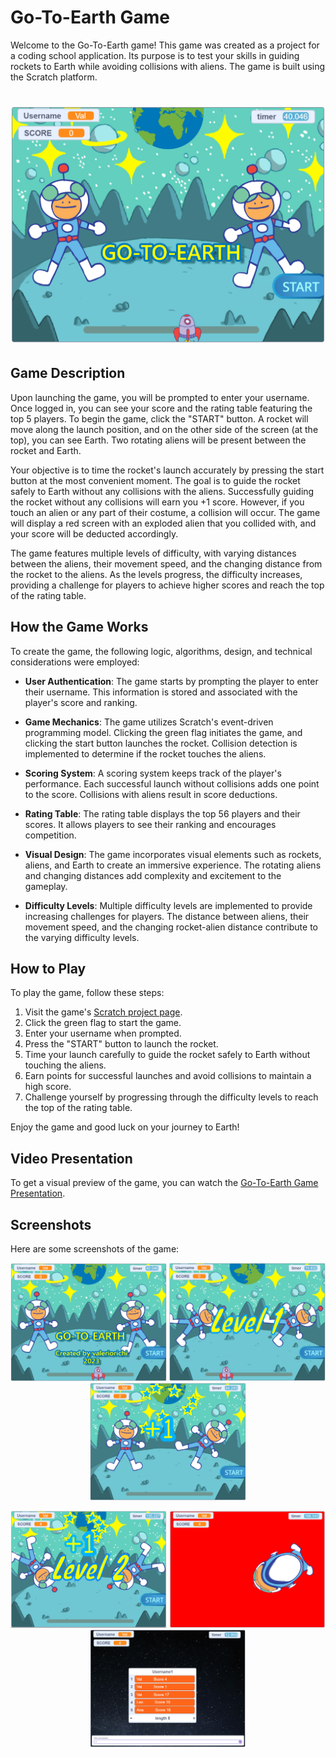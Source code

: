# Go-To-Earth Game

Welcome to the Go-To-Earth game! This game was created as a project for a coding school application. Its purpose is to test your skills in guiding rockets to Earth while avoiding collisions with aliens. The game is built using the Scratch platform.

# ![Screenshot 1](Screenshot_1.jpg)

## Game Description

Upon launching the game, you will be prompted to enter your username. Once logged in, you can see your score and the rating table featuring the top 5 players. To begin the game, click the "START" button. A rocket will move along the launch position, and on the other side of the screen (at the top), you can see Earth. Two rotating aliens will be present between the rocket and Earth.

Your objective is to time the rocket's launch accurately by pressing the start button at the most convenient moment. The goal is to guide the rocket safely to Earth without any collisions with the aliens. Successfully guiding the rocket without any collisions will earn you +1 score. However, if you touch an alien or any part of their costume, a collision will occur. The game will display a red screen with an exploded alien that you collided with, and your score will be deducted accordingly.

The game features multiple levels of difficulty, with varying distances between the aliens, their movement speed, and the changing distance from the rocket to the aliens. As the levels progress, the difficulty increases, providing a challenge for players to achieve higher scores and reach the top of the rating table.

## How the Game Works

To create the game, the following logic, algorithms, design, and technical considerations were employed:

- **User Authentication**: The game starts by prompting the player to enter their username. This information is stored and associated with the player's score and ranking.

- **Game Mechanics**: The game utilizes Scratch's event-driven programming model. Clicking the green flag initiates the game, and clicking the start button launches the rocket. Collision detection is implemented to determine if the rocket touches the aliens.

- **Scoring System**: A scoring system keeps track of the player's performance. Each successful launch without collisions adds one point to the score. Collisions with aliens result in score deductions.

- **Rating Table**: The rating table displays the top 56 players and their scores. It allows players to see their ranking and encourages competition.

- **Visual Design**: The game incorporates visual elements such as rockets, aliens, and Earth to create an immersive experience. The rotating aliens and changing distances add complexity and excitement to the gameplay.

- **Difficulty Levels**: Multiple difficulty levels are implemented to provide increasing challenges for players. The distance between aliens, their movement speed, and the changing rocket-alien distance contribute to the varying difficulty levels.

## How to Play

To play the game, follow these steps:

1. Visit the game's [Scratch project page](https://scratch.mit.edu/projects/761656352/).
2. Click the green flag to start the game.
3. Enter your username when prompted.
4. Press the "START" button to launch the rocket.
5. Time your launch carefully to guide the rocket safely to Earth without touching the aliens.
6. Earn points for successful launches and avoid collisions to maintain a high score.
7. Challenge yourself by progressing through the difficulty levels to reach the top of the rating table.

Enjoy the game and good luck on your journey to Earth!

## Video Presentation

To get a visual preview of the game, you can watch the [Go-To-Earth Game Presentation](https://youtu.be/4hzW4m03NSU).

## Screenshots

Here are some screenshots of the game:

<p align="center">
  <img src="Screenshot_2.png" alt="Screenshot 2" width="250px">
  <img src="Screenshot_3.png" alt="Screenshot 3" width="250px">
  <img src="Screenshot_4.png" alt="Screenshot 4" width="250px">
</p>
<p align="center">
  <img src="Screenshot_5.png" alt="Screenshot 5" width="250px">
  <img src="Screenshot_6.png" alt="Screenshot 6" width="250px">
  <img src="Screenshot_7.png" alt="Screenshot 7" width="250px">
</p>
